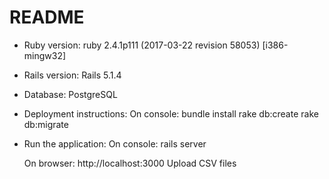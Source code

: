 # README

* Ruby version:
  ruby 2.4.1p111 (2017-03-22 revision 58053) [i386-mingw32]

* Rails version:
  Rails 5.1.4

* Database:
  PostgreSQL

* Deployment instructions:
  On console:
    bundle install
    rake db:create
    rake db:migrate

* Run the application:
  On console:
    rails server

  On browser:
    http://localhost:3000
    Upload CSV files